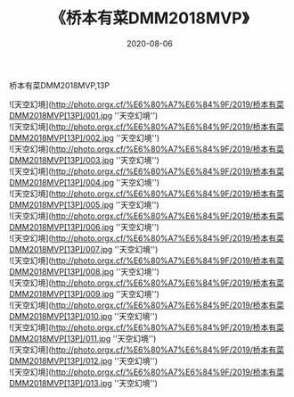 ﻿---
layout: post
title:  《桥本有菜DMM2018MVP》
date:   2020-08-06
img: http://photo.orgx.cf/%E6%80%A7%E6%84%9F/2019/桥本有菜DMM2018MVP[13P]/000.jpg
tags: [美女, 性感, 泳衣]
---

桥本有菜DMM2018MVP,13P

![天空幻境](http://photo.orgx.cf/%E6%80%A7%E6%84%9F/2019/桥本有菜DMM2018MVP[13P]/001.jpg ''天空幻境'') <br>
![天空幻境](http://photo.orgx.cf/%E6%80%A7%E6%84%9F/2019/桥本有菜DMM2018MVP[13P]/002.jpg ''天空幻境'') <br>
![天空幻境](http://photo.orgx.cf/%E6%80%A7%E6%84%9F/2019/桥本有菜DMM2018MVP[13P]/003.jpg ''天空幻境'') <br>
![天空幻境](http://photo.orgx.cf/%E6%80%A7%E6%84%9F/2019/桥本有菜DMM2018MVP[13P]/004.jpg ''天空幻境'') <br>
![天空幻境](http://photo.orgx.cf/%E6%80%A7%E6%84%9F/2019/桥本有菜DMM2018MVP[13P]/005.jpg ''天空幻境'') <br>
![天空幻境](http://photo.orgx.cf/%E6%80%A7%E6%84%9F/2019/桥本有菜DMM2018MVP[13P]/006.jpg ''天空幻境'') <br>
![天空幻境](http://photo.orgx.cf/%E6%80%A7%E6%84%9F/2019/桥本有菜DMM2018MVP[13P]/007.jpg ''天空幻境'') <br>
![天空幻境](http://photo.orgx.cf/%E6%80%A7%E6%84%9F/2019/桥本有菜DMM2018MVP[13P]/008.jpg ''天空幻境'') <br>
![天空幻境](http://photo.orgx.cf/%E6%80%A7%E6%84%9F/2019/桥本有菜DMM2018MVP[13P]/009.jpg ''天空幻境'') <br>
![天空幻境](http://photo.orgx.cf/%E6%80%A7%E6%84%9F/2019/桥本有菜DMM2018MVP[13P]/010.jpg ''天空幻境'') <br>
![天空幻境](http://photo.orgx.cf/%E6%80%A7%E6%84%9F/2019/桥本有菜DMM2018MVP[13P]/011.jpg ''天空幻境'') <br>
![天空幻境](http://photo.orgx.cf/%E6%80%A7%E6%84%9F/2019/桥本有菜DMM2018MVP[13P]/012.jpg ''天空幻境'') <br>
![天空幻境](http://photo.orgx.cf/%E6%80%A7%E6%84%9F/2019/桥本有菜DMM2018MVP[13P]/013.jpg ''天空幻境'') <br>
